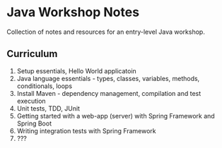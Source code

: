 # Java Workshop Notes

Collection of notes and resources for an entry-level Java workshop.

## Curriculum

1. Setup essentials, Hello World applicatoin
2. Java language essentials - types, classes, variables, methods, conditionals, loops
3. Install Maven - dependency management, compilation and test execution
4. Unit tests, TDD, JUnit
5. Getting started with a web-app (server) with Spring Framework and Spring Boot
6. Writing integration tests with Spring Framework
7. ???
